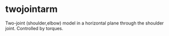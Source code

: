 # twojointarm
Two-joint (shoulder,elbow) model in a horizontal plane through the shoulder joint. Controlled by torques.
